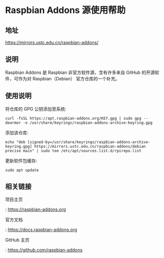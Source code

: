 # Raspbian Addons 源使用帮助

## 地址

<https://mirrors.ustc.edu.cn/raspbian-addons/>

## 说明

Raspbian Addons 是 Raspbian 非官方软件源，含有许多来自 GitHub
的开源软件，可作为对 Raspbian（Debian） 官方仓库的一个补充。

## 使用说明

将仓库的 GPG 公钥添加至系统:

    curl -fsSL https://apt.raspbian-addons.org/KEY.gpg | sudo gpg --dearmor -o /usr/share/keyrings/raspbian-addons-archive-keyring.gpg

添加该仓库:

    echo "deb [signed-by=/usr/share/keyrings/raspbian-addons-archive-keyring.gpg] https://mirrors.ustc.edu.cn/raspbian-addons/debian precise main" | sudo tee /etc/apt/sources.list.d/rpirepo.list

更新软件包缓存:

    sudo apt update

## 相关链接

项目主页

:   <https://raspbian-addons.org>

官方文档

:   <https://docs.raspbian-addons.org>

GitHub 主页

:   <https://github.com/raspbian-addons>
